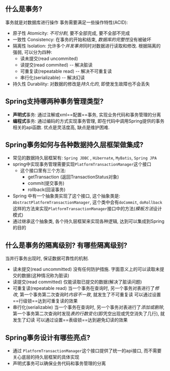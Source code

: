 ## 什么是事务?
事务就是对数据库进行操作
事务需要满足一些操作特性(ACID):
- 原子性 Atomicity: *不可分割*, 要不全部完成, 要不全部不完成
- 一致性 Consistency: 在事务的开始和结束, *数据库的完整性*没有被破坏
- 隔离性 Isolation: 允许多个*并发事务*同时对数据进行读取和修改. 根据隔离的强弱, 可以分为四种:
	- 读未提交(read uncommited)
	- 读提交(read commited) -- 解决脏读
	- 可重复读(repeatable read) -- 解决不可重复读
	- 串行化(serializable) -- 解决幻读
- 持久性 Durability: 对数据的修改是*持久化的*, 即使发生故障也不会丢失

## Spring支持哪两种事务管理类型?
- **声明式**事务: 通过注解或xml==配置==事务, 实现业务代码和事务管理的分离
- **编程式**事务: 通过编码的方式实现事务管理, 即在代码中调用Spring提供的事务相关的api函数. 优点是灵活度高, 缺点是维护困难.

## Spring事务如何与各种数据持久层框架做集成?
- 常见的数据持久层框架有: `Spring JDBC` , `Hibernate`, `MyBatis`, `Spring JPA`
- spring中实现事务管理需要实现`PlatformTransactionManager`这个接口
	- 这个接口里有三个方法:
		- getTransaction (返回TransactionStatus对象)
		- commit(提交事务)
		- rollback(回滚事务)
- Spring 中有一个抽象类实现了这个接口, 这个抽象类是: `AbstractPlatformTransactionManager`, 这个类中会有`doCommit`, `doRollback`这样的方法来实现`PlatformTransactionManager`接口中的方法(*模板方法*设计模式)
- 通过继承这个抽象类, 各个持久层框架来实现各种逻辑, 达到可以集成到Spring的目的

## 什么是事务的隔离级别? 有哪些隔离级别?
当并行事务出现时, 保证数据可靠性的机制.
- 读未提交(read uncommitted)
	没有任何防护措施. 字面意义上的可以读取未提交的数据(这种情况称为脏读)
- 读提交(read committed)
	仅能读取已提交的数据(解决了脏读问题)
- 可重复读(repeatable read)
	当一个事务在查询时, 另一个事务对表进行了*修改*, 第一个事务第二次查询时*内容不一致*, 就发生了不可重复读
	可以通过设置==行级锁==达到可重复读的效果
- 串行化(serializable)
	当一个事务在查询时, 另一个事务对表进行了*添加或删除*, 第一个事务第二次查询时发现*表的行数变化*(即凭空出现或凭空消失了几行), 就发生了幻读
	可以通过设置==表级锁==达到避免幻读的效果

## Spring事务设计有哪些亮点?
- 通过 `PlatformTransactionManager`这个接口提供了统一的api接口, 而不需要关心底层的持久层框架的具体实现
- 声明式事务可以确保业务代码和事务管理的分离
